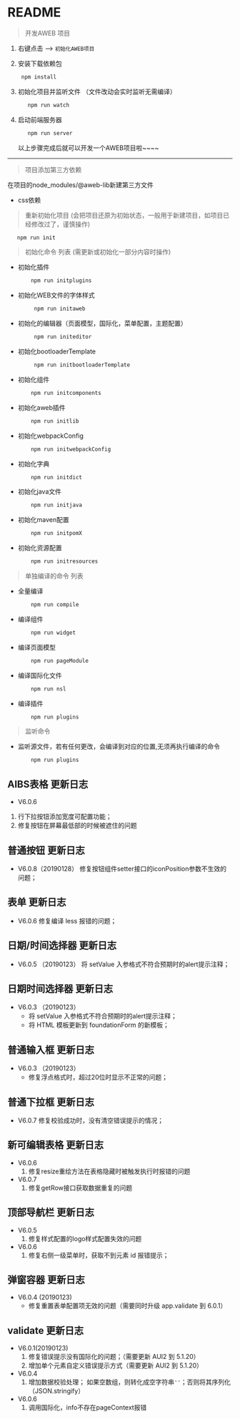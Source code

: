 # README

> 开发AWEB 项目

1. 右键点击 --> `初始化AWEB项目`

2. 安装下载依赖包

    ```sh
     npm install 
   ```
   
3. 初始化项目并监听文件 （文件改动会实时监听无需编译）

   ```sh
      npm run watch  
   ```
4. 启动前端服务器 

   ```sh
      npm run server  
   ```
    以上步骤完成后就可以开发一个AWEB项目啦~~~~
    
 
------------------------------------------
> 项目添加第三方依赖
   
   在项目的node_modules/@aweb-lib新建第三方文件
   
 - css依赖 




> 重新初始化项目 (会把项目还原为初始状态，一般用于新建项目，如项目已经修改过了，谨慎操作)
  
   ```sh
      npm run init  
   ```


> 初始化命令 列表 (需更新或初始化一部分内容时操作)
   - 初始化插件    
   
        ```sh
            npm run initplugins
        ```
   - 初始化WEB文件的字体样式   
   
        ```sh
             npm run initaweb
        ```
   - 初始化的编辑器（页面模型，国际化，菜单配置，主题配置）
      
        ```sh
             npm run initeditor
        ```
   - 初始化bootloaderTemplate
   
        ```sh
             npm run initbootloaderTemplate
        ```
   - 初始化组件 
   
        ```sh
            npm run initcomponents
        ```
   - 初始化aweb插件
      
        ```sh
            npm run initlib
        ```
   - 初始化webpackConfig 
   
        ```sh
            npm run initwebpackConfig
        ```   
   - 初始化字典 
   
        ```sh
            npm run initdict
        ```  
   - 初始化java文件
   
        ```sh
            npm run initjava
        ```  
   - 初始化maven配置
        ```sh
            npm run initpomX
        ```  
   - 初始化资源配置 
        ```sh
            npm run initresources
        ```  


> 单独编译的命令 列表
   - 全量编译
        ```sh
            npm run compile
        ```  
   -  编译组件 
        ```sh
            npm run widget
        ```  
   -  编译页面模型 
   
        ```sh
            npm run pageModule
        ```  
   -  编译国际化文件
   
         ```sh
             npm run nsl
         ```  
   -  编译插件 
        ```sh
            npm run plugins
        ```  


> 监听命令
   - 监听源文件，若有任何更改，会编译到对应的位置,无须再执行编译的命令
      ```sh
          npm run plugins
      ``` 

<!--日志 Start--> 
## AIBS表格 更新日志
- V6.0.6  
 1. 行下拉按钮添加宽度可配置功能；
 2. 修复按钮在屏幕最低部的时候被遮住的问题


## 普通按钮 更新日志
- V6.0.8（20190128） 修复按钮组件setter接口的iconPosition参数不生效的问题；


 ## 表单 更新日志
 
 - V6.0.6 修复编译 less 报错的问题；
 
 

## 日期/时间选择器 更新日志
- V6.0.5 （20190123） 将 setValue 入参格式不符合预期时的alert提示注释； 


## 日期时间选择器 更新日志
- V6.0.3 （20190123）
    - 将 setValue 入参格式不符合预期时的alert提示注释；
    - 将 HTML 模板更新到 foundationForm 的新模板；


## 普通输入框 更新日志
- V6.0.3 （20190123）
    - 修复浮点格式时，超过20位时显示不正常的问题；


## 普通下拉框 更新日志

- V6.0.7 修复校验成功时，没有清空错误提示的情况；



## 新可编辑表格 更新日志
- V6.0.6  
    1. 修复resize重绘方法在表格隐藏时被触发执行时报错的问题
- V6.0.7
    1. 修复getRow接口获取数据重复的问题


## 顶部导航栏 更新日志
- V6.0.5  
    1. 修复样式配置的logo样式配置失效的问题
- V6.0.6
    1. 修复右侧一级菜单时，获取不到元素 id 报错提示；


## 弹窗容器 更新日志
- V6.0.4 (20190123)
    - 修复重置表单配置项无效的问题（需要同时升级 app.validate 到 6.0.1）


## validate 更新日志
- V6.0.1(20190123)
    1. 修复错误提示没有国际化的问题；（需要更新 AUI2 到 5.1.20）
    2. 增加单个元素自定义错误提示方式（需要更新 AUI2 到 5.1.20）
- V6.0.4 
    1. 增加数据校验处理；
        如果空数组，则转化成空字符串`''`；否则将其序列化（JSON.stringify）
- V6.0.6
    1. 调用国际化，info不存在pageContext报错
 <!--日志 End-->